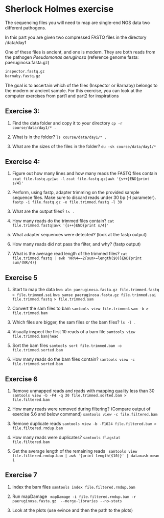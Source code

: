 # Sherlock Holmes exercise 

The sequencing files you will need to map are single-end NGS data two different pathogens.

In this part you are given two compressed FASTQ files in the directory /data/day1

One of these files is ancient, and one is modern. They are both reads from the pathogen <i>Pseudomonas aeruginosa</i> (reference genome fasta: paeruginosa.fasta.gz)

~~~bash
inspector.fastq.gz
barnaby.fastq.gz 
~~~

The goal is to ascertain which of the files (Inspector or Barnaby) belongs to the modern or ancient sample. For this exercise, you can look at the computer exercises from part1 and part2 for inspirations 

## Exercise 3:

1. Find the data folder and copy it to your directory
 ```cp -r course/data/day1/* .```

2. What is in the folder?
```ls course/data/day1/* .```

3. What are the sizes of the files in the folder?
```du -sk course/data/day1/*```


## Exercise 4:

1. Figure out how many lines and how many reads the FASTQ files contain
```zcat file.fastq.gz|wc -l```
```zcat file.fastq.gz|awk '{s++}END{print s/4}'```
   
2. Perform, using fastp, adapter trimming on the provided sample sequence files. Make sure to discard reads under 30 bp (-l parameter).
```fastp -i file.fastq.gz -o file.trimmed.fastq -l 30```

3. What are the output files?
``` ls . ``` 

4. How many reads do the trimmed files contain?
```cat file.trimmed.fastq|awk '{s++}END{print s/4}'```

5. What adapter sequences were detected? (look at the fastp output)

6. How many reads did not pass the filter, and why? (fastp output)

7. What is the average read length of the trimmed files?
```cat file.trimmed.fastq | awk 'NR%4==2{sum+=length($0)}END{print sum/(NR/4)}```   


## Exercise 5 

1. Start to map the data
``` bwa aln paeruginosa.fasta.gz file.trimmed.fastq > file.trimmed.sai ``` 
``` bwa samse paeruginosa.fasta.gz file.trimmed.sai file.trimmed.fastq > file.trimmed.sam ``` 
   
2. Convert the sam files to bam
``` samtools view file.trimmed.sam -b > file.trimmed.bam ```

3. Which files are bigger, the sam files or the bam files?
``` ls -l . ``` 

4. Visually inspect the first 10 reads of a bam file
``` samtools view file.trimmed.bam|head ```

5. Sort the bam files
   ``` samtools sort file.trimmed.bam -o file.trimmed.sorted.bam ```

6. How many reads do the bam files contain?
   ``` samtools view -c file.trimmed.sorted.bam ```
   
   
## Exercise 6 

1. Remove unmapped reads and reads with mapping quality less than 30
   ``` samtools view -b -F4 -q 30 file.trimmed.sorted.bam > file.filtered.bam ```

2. How many reads were removed during filtering? (Compare output of exercise 5.6 and below command)
   ``` samtools view -c file.filtered.bam ```

3. Remove duplicate reads
   ``` samtools view -b -F1024 file.filtered.bam > file.filtered.rmdup.bam ```

4. How many reads were duplicates?
   ``` samtools flagstat file.filtered.bam ```

5. Get the average length of the remaining reads
 ```  samtools view file.filtered.rmdup.bam | awk '{print length($10)}' | datamash mean 1 ```

## Exercise 7

1. Index the bam files
   ``` samtools index file.filtered.rmdup.bam ```

2. Run mapDamage
   ``` mapDamage -i file.filtered.rmdup.bam -r  paeruginosa.fasta.gz  --merge-libraries --no-stats```

3. Look at the plots (use evince and then the path to the plots) 





